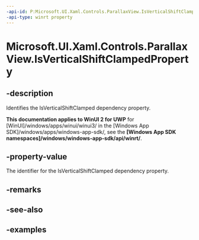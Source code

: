 ```yaml
---
-api-id: P:Microsoft.UI.Xaml.Controls.ParallaxView.IsVerticalShiftClampedProperty
-api-type: winrt property
---
```

<!-- Property syntax.
public DependencyProperty IsVerticalShiftClampedProperty { get; }
-->

# Microsoft.UI.Xaml.Controls.ParallaxView.IsVerticalShiftClampedProperty


## -description

Identifies the IsVerticalShiftClamped dependency property.


**This documentation applies to WinUI 2 for UWP** for [WinUI]/windows/apps/winui/winui3/ in the [Windows App SDK]/windows/apps/windows-app-sdk/, see the **[Windows App SDK namespaces]/windows/windows-app-sdk/api/winrt/**.

## -property-value

The identifier for the IsVerticalShiftClamped dependency property.


## -remarks


## -see-also


## -examples


